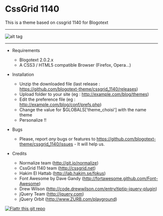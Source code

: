 CssGrid 1140
============

This is a theme based on cssgrid 1140 for Blogotext

---

![alt tag](http://www.xoofoo.org/uploads/thm_blogotext/cssgrid_1140.png)

---

- Requirements
  * Blogotext 2.0.2.x
  * A CSS3 / HTML5 compatible Browser (Firefox, Opera…)

- Installation
  * Unzip the downloaded file (last release : https://github.com/blogotext-theme/cssgrid_1140/releases)
  * Upload folder to your site (eg : http://example.com/blog/themes)
  * Edit the preference file  (eg : http://example.com/blog/conf/prefs.php)
  * Change the value for $GLOBALS['theme_choisi'] with the name theme
  * Personalize !!

- Bugs
  * Please, report *any* bugs or features to https://github.com/blogotext-theme/cssgrid_1140/issues - It will help us.
  
- Credits
  * Normalize team (http://git.io/normalize)
  * CssGrid 1140 team (http://cssgrid.net)
  * Hakim El Hattab (http://lab.hakim.se/fokus)
  * Font Awesome by Dave Gandy (http://fortawesome.github.com/Font-Awesome)
  * Drew Wilson (http://code.drewwilson.com/entry/tiptip-jquery-plugin)
  * jQuery Team (http://jquery.com)
  * jQuery Orbit (http://www.ZURB.com/playground)



 [![Flattr this git repo](http://api.flattr.com/button/flattr-badge-large.png)](http://flattr.com/thing/734525/Blogotext)
